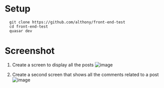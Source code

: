 # Setup
```
  git clone https://github.com/althony/front-end-test  
  cd front-end-test
  quasar dev
 ```
# Screenshot
1. Create a screen to display all the posts
![image](https://user-images.githubusercontent.com/38849387/122096639-5dfd2780-ce41-11eb-8dd4-3de3e4815ab6.png)

2. Create a second screen that shows all the comments related to a post
![image](https://user-images.githubusercontent.com/38849387/122097553-643fd380-ce42-11eb-8624-5a038096c435.png)

